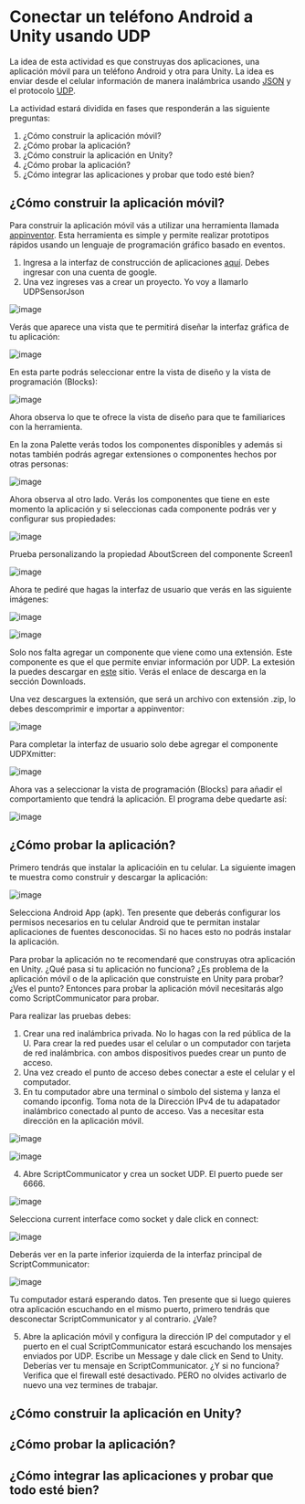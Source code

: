 # Conectar un teléfono Android a Unity usando UDP

La idea de esta actividad es que construyas dos aplicaciones, una aplicación móvil para un teléfono Android y otra para Unity. La idea es enviar desde el celular información de manera inalámbrica usando [JSON](https://en.wikipedia.org/wiki/JSON) y el protocolo [UDP](https://en.wikipedia.org/wiki/User_Datagram_Protocol). 

La actividad estará dividida en fases que responderán a las siguiente preguntas:

1. ¿Cómo construir la aplicación móvil?
2. ¿Cómo probar la aplicación?
3. ¿Cómo construir la aplicación en Unity?
4. ¿Cómo probar la aplicación?
5. ¿Cómo integrar las aplicaciones y probar que todo esté bien?

## ¿Cómo construir la aplicación móvil?

Para construir la aplicación móvil vás a utilizar una herramienta llamada [appinventor](https://appinventor.mit.edu/). Esta herramienta es simple y permite realizar prototipos rápidos usando un lenguaje de programación gráfico basado en eventos.

1. Ingresa a la interfaz de construcción de aplicaciones [aquí](http://ai2.appinventor.mit.edu/). Debes ingresar con una cuenta de google.
2. Una vez ingreses vas a crear un proyecto. Yo voy a llamarlo UDPSensorJson

![image](https://user-images.githubusercontent.com/2473101/225294152-8cde6c15-74cd-4bc8-8d60-bbd4e9646663.png)

Verás que aparece una vista que te permitirá diseñar la interfaz gráfica de tu aplicación:

![image](https://user-images.githubusercontent.com/2473101/225294571-ef982bca-d191-401f-a243-a8ad1d516f8e.png)

En esta parte podrás seleccionar entre la vista de diseño y la vista de programación (Blocks):

![image](https://user-images.githubusercontent.com/2473101/225294720-8b985e60-ed59-4eba-9fe1-16d81bdfea60.png)

Ahora observa lo que te ofrece la vista de diseño para que te familiarices con la herramienta.

En la zona Palette verás todos los componentes disponibles y además si notas también podrás agregar extensiones o componentes hechos por otras personas:

![image](https://user-images.githubusercontent.com/2473101/225295260-3dcbd255-faed-4bd6-9d33-06e7edfd2358.png)

Ahora observa al otro lado. Verás los componentes que tiene en este momento la aplicación y si seleccionas cada componente podrás ver y configurar sus propiedades:

![image](https://user-images.githubusercontent.com/2473101/225295633-1bba1019-1269-458e-a2dd-09baf9e5dcb9.png)

Prueba personalizando la propiedad AboutScreen del componente Screen1

![image](https://user-images.githubusercontent.com/2473101/225295883-baff7914-64d9-48b5-822c-19497356ff5d.png)

Ahora te pediré que hagas la interfaz de usuario que verás en las siguiente imágenes:

![image](https://user-images.githubusercontent.com/2473101/225300241-14b0b7a9-67a8-4ec5-ae9b-2074342a5483.png)

![image](https://user-images.githubusercontent.com/2473101/225300548-c5f7612b-7de8-41dc-931f-ad178d1fec4d.png)

Solo nos falta agregar un componente que viene como una extensión. Este componente es que el que permite enviar información por UDP. La extesión la puedes descargar en [este](http://ullisroboterseite.de/android-AI2-UDP-en.html) sitio. Verás el enlace de descarga en la sección Downloads.

Una vez descargues la extensión, que será un archivo con extensión .zip, lo debes descomprimir e importar a appinventor:

![image](https://user-images.githubusercontent.com/2473101/225302598-d7b56caf-c6b4-487d-8821-09f46b2e29e2.png)

Para completar la interfaz de usuario solo debe agregar el componente UDPXmitter:

![image](https://user-images.githubusercontent.com/2473101/225302743-7b7d179d-3479-4d98-8ca0-5524da4e5551.png)

Ahora vas a seleccionar la vista de programación (Blocks) para añadir el comportamiento que tendrá la aplicación. El programa debe quedarte así:

![image](https://user-images.githubusercontent.com/2473101/225316163-dedc2071-456b-45c8-8be9-62fc5585dcc8.png)


## ¿Cómo probar la aplicación?

Primero tendrás que instalar la aplicacióin en tu celular. La siguiente imagen te muestra como construir y descargar la aplicación:

![image](https://user-images.githubusercontent.com/2473101/225316717-1a651530-5dee-4471-b7ff-531f054df171.png)

Selecciona Android App (apk). Ten presente que deberás configurar los permisos necesarios en tu celular Android que te permitan instalar aplicaciones de fuentes desconocidas. Si no haces esto no podrás instalar la aplicación.

Para probar la aplicación no te recomendaré que construyas otra aplicación en Unity. ¿Qué pasa si tu aplicación no funciona? ¿Es problema de la aplicación móvil o de la aplicación que construiste en Unity para probar? ¿Ves el punto? Entonces para probar la aplicación móvil necesitarás algo como ScriptCommunicator para probar. 

Para realizar las pruebas debes:

1. Crear una red inalámbrica privada. No lo hagas con la red pública de la U. Para crear la red puedes usar el celular o un computador con tarjeta de red inalámbrica.    con ambos dispositivos puedes crear un punto de acceso.
2. Una vez creado el punto de acceso debes conectar a este el celular y el computador.
3. En tu computador abre una terminal o símbolo del sistema y lanza el comando ipconfig. Toma nota de la Dirección IPv4 de tu adapatador inalámbrico conectado al punto    de acceso. Vas a necesitar esta dirección en la aplicación móvil.

![image](https://user-images.githubusercontent.com/2473101/225361555-beda1dda-6648-44a7-a5d1-1c85cf266eac.png)

![image](https://user-images.githubusercontent.com/2473101/225361477-60d8654d-7293-4ca0-8077-ec2700939815.png)

4. Abre ScriptCommunicator y crea un socket UDP. El puerto puede ser 6666.

![image](https://user-images.githubusercontent.com/2473101/225361314-2f125e3a-29e5-487f-b11a-85c3deaa746e.png)

Selecciona current interface como socket y dale click en connect:

![image](https://user-images.githubusercontent.com/2473101/225362034-5e08c6dc-5027-4f43-936d-3c7b6eca01c5.png)

Deberás ver en la parte inferior izquierda de la interfaz principal de ScriptCommunicator:

![image](https://user-images.githubusercontent.com/2473101/225362235-e1776ac2-6f78-4dbb-b6ff-ed7423f39d3c.png)

Tu computador estará esperando datos. Ten presente que si luego quieres otra aplicación escuchando en el mismo puerto, primero tendrás que desconectar ScriptCommunicator y al contrario. ¿Vale?

5. Abre la aplicación móvil y configura la dirección IP del computador y el puerto en el cual ScriptCommunicator estará escuchando los mensajes enviados por UDP. 
   Escribe un Message y dale click en Send to Unity. Deberías ver tu mensaje en ScriptCommunicator. ¿Y si no funciona? Verifica que el firewall esté desactivado. PERO    no olvides activarlo de nuevo una vez termines de trabajar.

## ¿Cómo construir la aplicación en Unity?

## ¿Cómo probar la aplicación?

## ¿Cómo integrar las aplicaciones y probar que todo esté bien?
